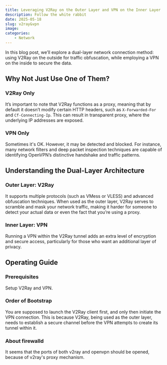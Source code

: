 ```yaml
---
title: Leveraging V2Ray on the Outer Layer and VPN on the Inner Layer
description: Follow the white rabbit
date: 2025-05-18
slug: v2ray&vpn
image: 
categories:
    - Network
---
```


In this blog post, we’ll explore a dual-layer network connection method: using V2Ray on the outside for traffic obfuscation, while employing a VPN on the inside to secure the data.  

## Why Not Just Use One of Them?
### V2Ray Only
It’s important to note that V2Ray functions as a proxy, meaning that by default it doesn’t modify certain HTTP headers, such as `X-Forwarded-For` and `Cf-Connecting-Ip`. This can result in transparent proxy, where the underlying IP addresses are exposed.  

### VPN Only
Sometimes it's OK. However, it may be detected and blocked. For instance, many network filters and deep packet inspection techniques are capable of identifying OpenVPN’s distinctive handshake and traffic patterns.  

## Understanding the Dual-Layer Architecture
### Outer Layer: V2Ray
It supports multiple protocols (such as VMess or VLESS) and advanced obfuscation techniques. When used as the outer layer, V2Ray serves to scramble and mask your network traffic, making it harder for someone to detect your actual data or even the fact that you’re using a proxy.  

### Inner Layer: VPN
Running a VPN within the V2Ray tunnel adds an extra level of encryption and secure access, particularly for those who want an additional layer of privacy.  

## Operating Guide
### Prerequisites
Setup V2Ray and VPN.  

### Order of Bootstrap
You are supposed to launch the V2Ray client first, and only then initiate the VPN connection. This is because V2Ray, being used as the outer layer, needs to establish a secure channel before the VPN attempts to create its tunnel within it.  

### About firewalld
It seems that the ports of both v2ray and openvpn should be opened, because of v2ray's proxy mechanism.  
